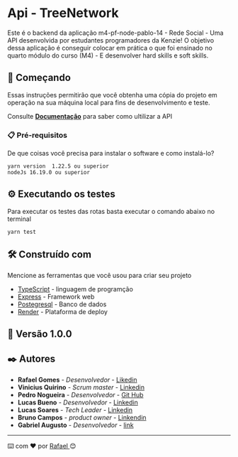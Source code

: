 # Api - TreeNetwork

Este é o backend da aplicação m4-pf-node-pablo-14 - Rede Social - Uma API desenvolvida por estudantes programadores da Kenzie! O objetivo dessa aplicação é conseguir colocar em prática o que foi ensinado no quarto módulo do curso (M4) - E desenvolver hard skills e soft skills.

## 🚀 Começando

Essas instruções permitirão que você obtenha uma cópia do projeto em operação na sua máquina local para fins de desenvolvimento e teste.

Consulte **[Documentaçâo](https://m4-pf-node-pablo-14.github.io/Doc-Api-TreeNetwork/)** para saber como ultilizar a API

### 📋 Pré-requisitos

De que coisas você precisa para instalar o software e como instalá-lo?

```
yarn version  1.22.5 ou superior
nodeJs 16.19.0 ou superior
```



## ⚙️ Executando os testes

Para executar os testes das rotas basta executar o comando abaixo no terminal 

```
yarn test
```

## 🛠️ Construído com

Mencione as ferramentas que você usou para criar seu projeto

* [TypeScript]() - linguagem de programção 
* [Express]() - Framework web
* [Postegresql]() - Banco de dados
* [Render]() - Plataforma de deploy 




## 📌 Versão 1.0.0

## ✒️ Autores


* **Rafael Gomes** - *Desenvolvedor* - [Likedin](https://github.com/linkParaPerfil)
* **Vinicius Quirino** - *Scrum master* - [Linkedin](https://www.linkedin.com/in/viniciusquirino/)
* **Pedro Nogueira** - *Desenvolvedor* - [Git Hub](https://github.com/PedroHPNogueira)
* **Lucas Bueno** - *Desenvolvedor* - [Linkedin](https://www.linkedin.com/in/lugabusi/)
* **Lucas Soares** - *Tech Leader* - [Linkedin](linkedin.com/in/lucassoaresolv)
* **Bruno Campos** - *product owner* - [Linkendin](https://www.linkedin.com/mwlite/in/bruno-campos-04ab65194)
* **Gabriel Augusto** - *Desenvolvedor* - [link](https://github.com/linkParaPerfil)


---
⌨️ com ❤️ por [Rafael ]() 😊
